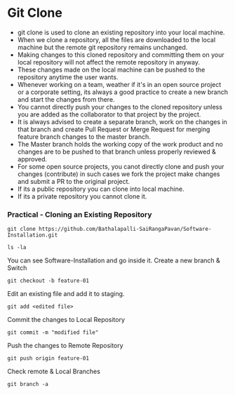 # Git Clone
- git clone is used to clone an existing repository into your local machine.
- When we clone a repository, all the files are downloaded to the local machine but the remote git repository remains unchanged.
- Making changes to this cloned repository and committing them on your local repository will not affect the remote repository in anyway. 
- These changes made on the local machine can be pushed to the repository anytime the user wants.
- Whenever working on a team, weather if it's in an open source project or a corporate setting, its always a good practice to create a new branch and start the changes from there.
- You cannot directly push your changes to the cloned repository unless you are added as the collaborator to that project by the project.
- It is always advised to create a separate branch, work on the changes in that branch and create Pull Request or Merge Request for merging feature branch changes to the master branch. 
- The Master branch holds the working copy of the work product and no changes are to be pushed to that branch unless properly reviewed & approved.
- For some open source projects, you canot directly clone and push your changes (contribute) in such cases we fork the project make changes and submit a PR to the original project.
- If its a public repository you can clone into local machine.
- If its a private repository you cannot clone it.

### Practical - Cloning an Existing Repository 

```
git clone https://github.com/Bathalapalli-SaiRangaPavan/Software-Installation.git
```
```
ls -la
```
You can see Software-Installation and go inside it. 
Create a new branch & Switch 
```
git checkout -b feature-01
```
Edit an existing file and add it to staging.
```
git add <edited file>
```
Commit the changes to Local Repository 
```
git commit -m "modified file"
```
Push the changes to Remote Repository 
```
git push origin feature-01
```
Check remote & Local Branches 
```
git branch -a
```
